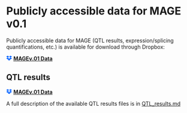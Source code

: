 # Publicly accessible data for MAGE v0.1

Publicly accessible data for MAGE (QTL results, expression/splicing quantifications, etc.) is available for download through Dropbox:

<img src="/images/dropbox.png" width="15" style="float: bottom;"> **[MAGEv.01 Data](https://www.dropbox.com/home/MAGE/v0.1)**

## QTL results

<img src="/images/dropbox.png" width="15" style="float: bottom;"> **[MAGEv.01 Data](https://www.dropbox.com/home/MAGE/v0.1/QTL_results)**

A full description of the available QTL results files is in [QTL_results.md](/data/QTL_results.md)

<br><br>
